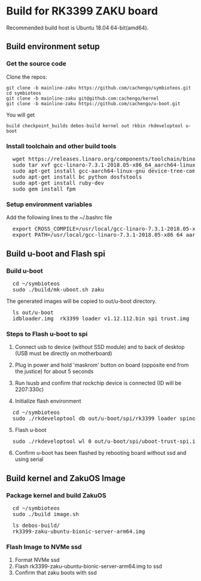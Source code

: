 # Build for RK3399 ZAKU board

Recommended build host is Ubuntu 18.04 64-bit(amd64).

## Build environment setup

### Get the source code

Clone the repos:
    
    git clone -b mainline-zaku https://github.com/cachengo/symbioteos.git
    cd symbioteos
    git clone -b mainline-zaku git@github.com:cachengo/kernel
    git clone -b mainline-zaku https://github.com/cachengo/u-boot.git

You will get 

    build checkpoint_builds debos-build kernel out rkbin rkdeveloptool u-boot

### Install toolchain and other build tools

<pre>
  wget https://releases.linaro.org/components/toolchain/binaries/7.3-2018.05/aarch64-linux-gnu/gcc-linaro-7.3.1-2018.05-x86_64_aarch64-linux-gnu.tar.xz
  sudo tar xvf gcc-linaro-7.3.1-2018.05-x86_64_aarch64-linux-gnu.tar.xz  -C /usr/local/
  sudo apt-get install gcc-aarch64-linux-gnu device-tree-compiler libncurses5 libncurses5-dev build-essential libssl-dev mtools
  sudo apt-get install bc python dosfstools
  sudo apt-get install ruby-dev
  sudo gem install fpm
</pre>

### Setup environment variables

Add the following lines to the  ~/.bashrc file

<pre>
  export CROSS_COMPILE=/usr/local/gcc-linaro-7.3.1-2018.05-x86_64_aarch64-linux-gnu/bin/aarch64-linux-gnu-
  export PATH=/usr/local/gcc-linaro-7.3.1-2018.05-x86_64_aarch64-linux-gnu/bin:$PATH
</pre>

## Build u-boot and Flash spi

### Build u-boot

<pre>
  cd ~/symbioteos
  sudo ./build/mk-uboot.sh zaku
</pre>

The generated images will be copied to out/u-boot directory.

<pre>
  ls out/u-boot
  idbloader.img  rk3399_loader_v1.12.112.bin spi trust.img  uboot.img
</pre>

### Steps to Flash u-boot to spi

1. Connect usb to device (without SSD module) and to back of desktop (USB must be directly on motherboard)

2. Plug in power and hold 'maskrom' button on board (opposite end from the justice) for about 5 seconds

3. Run lsusb and confirm that rockchip device is connected (ID will be 2207:330c)

4. Initialize flash environment

<pre>
  cd ~/symbioteos
  sudo ./rkdeveloptool db out/u-boot/spi/rk3399_loader_spinor_v1.15.114.bin
</pre>

5. Flash u-boot

<pre>
  sudo ./rkdeveloptool wl 0 out/u-boot/spi/uboot-trust-spi.img
</pre>

6. Confirm u-boot has been flashed by rebooting board without ssd and using serial

## Build kernel and ZakuOS Image

### Package kernel and build ZakuOS

<pre>
  cd ~/symbioteos
  sudo ./build_image.sh
</pre>

<pre>
  ls debos-build/
  rk3399-zaku-ubuntu-bionic-server-arm64.img
</pre>

### Flash Image to NVMe ssd

1. Format NVMe ssd
2. Flash rk3399-zaku-ubuntu-bionic-server-arm64.img to ssd
3. Confirm that zaku boots with ssd
